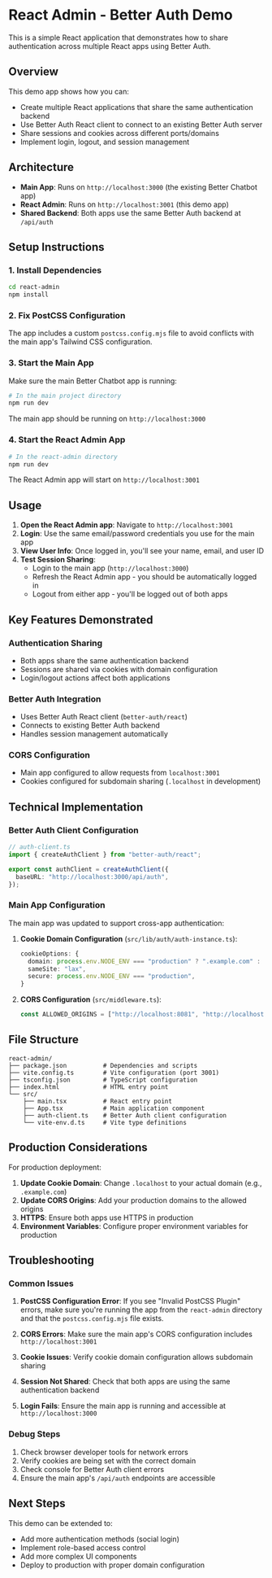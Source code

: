 # React Admin - Better Auth Demo

This is a simple React application that demonstrates how to share authentication across multiple React apps using Better Auth.

## Overview

This demo app shows how you can:
- Create multiple React applications that share the same authentication backend
- Use Better Auth React client to connect to an existing Better Auth server
- Share sessions and cookies across different ports/domains
- Implement login, logout, and session management

## Architecture

- **Main App**: Runs on `http://localhost:3000` (the existing Better Chatbot app)
- **React Admin**: Runs on `http://localhost:3001` (this demo app)
- **Shared Backend**: Both apps use the same Better Auth backend at `/api/auth`

## Setup Instructions

### 1. Install Dependencies

```bash
cd react-admin
npm install
```

### 2. Fix PostCSS Configuration

The app includes a custom `postcss.config.mjs` file to avoid conflicts with the main app's Tailwind CSS configuration.

### 3. Start the Main App

Make sure the main Better Chatbot app is running:

```bash
# In the main project directory
npm run dev
```

The main app should be running on `http://localhost:3000`

### 4. Start the React Admin App

```bash
# In the react-admin directory
npm run dev
```

The React Admin app will start on `http://localhost:3001`

## Usage

1. **Open the React Admin app**: Navigate to `http://localhost:3001`
2. **Login**: Use the same email/password credentials you use for the main app
3. **View User Info**: Once logged in, you'll see your name, email, and user ID
4. **Test Session Sharing**: 
   - Login to the main app (`http://localhost:3000`)
   - Refresh the React Admin app - you should be automatically logged in
   - Logout from either app - you'll be logged out of both apps

## Key Features Demonstrated

### Authentication Sharing
- Both apps share the same authentication backend
- Sessions are shared via cookies with domain configuration
- Login/logout actions affect both applications

### Better Auth Integration
- Uses Better Auth React client (`better-auth/react`)
- Connects to existing Better Auth backend
- Handles session management automatically

### CORS Configuration
- Main app configured to allow requests from `localhost:3001`
- Cookies configured for subdomain sharing (`.localhost` in development)

## Technical Implementation

### Better Auth Client Configuration

```typescript
// auth-client.ts
import { createAuthClient } from "better-auth/react";

export const authClient = createAuthClient({
  baseURL: "http://localhost:3000/api/auth",
});
```

### Main App Configuration

The main app was updated to support cross-app authentication:

1. **Cookie Domain Configuration** (`src/lib/auth/auth-instance.ts`):
   ```typescript
   cookieOptions: {
     domain: process.env.NODE_ENV === "production" ? ".example.com" : ".localhost",
     sameSite: "lax",
     secure: process.env.NODE_ENV === "production",
   }
   ```

2. **CORS Configuration** (`src/middleware.ts`):
   ```typescript
   const ALLOWED_ORIGINS = ["http://localhost:8081", "http://localhost:3001"];
   ```

## File Structure

```
react-admin/
├── package.json          # Dependencies and scripts
├── vite.config.ts        # Vite configuration (port 3001)
├── tsconfig.json         # TypeScript configuration
├── index.html            # HTML entry point
└── src/
    ├── main.tsx          # React entry point
    ├── App.tsx           # Main application component
    ├── auth-client.ts    # Better Auth client configuration
    └── vite-env.d.ts     # Vite type definitions
```

## Production Considerations

For production deployment:

1. **Update Cookie Domain**: Change `.localhost` to your actual domain (e.g., `.example.com`)
2. **Update CORS Origins**: Add your production domains to the allowed origins
3. **HTTPS**: Ensure both apps use HTTPS in production
4. **Environment Variables**: Configure proper environment variables for production

## Troubleshooting

### Common Issues

1. **PostCSS Configuration Error**: If you see "Invalid PostCSS Plugin" errors, make sure you're running the app from the `react-admin` directory and that the `postcss.config.mjs` file exists.

2. **CORS Errors**: Make sure the main app's CORS configuration includes `http://localhost:3001`

3. **Cookie Issues**: Verify cookie domain configuration allows subdomain sharing

4. **Session Not Shared**: Check that both apps are using the same authentication backend

5. **Login Fails**: Ensure the main app is running and accessible at `http://localhost:3000`

### Debug Steps

1. Check browser developer tools for network errors
2. Verify cookies are being set with the correct domain
3. Check console for Better Auth client errors
4. Ensure the main app's `/api/auth` endpoints are accessible

## Next Steps

This demo can be extended to:
- Add more authentication methods (social login)
- Implement role-based access control
- Add more complex UI components
- Deploy to production with proper domain configuration

